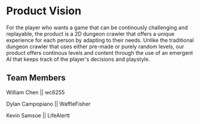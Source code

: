 
# Product Vision

For the player who wants a game that can be continously challenging and replayable, the product is a 2D dungeon crawler that offers a unique experience for each person by adapting to their needs.
Unlike the traditional dungeon crawler that uses either pre-made or purely random levels, our product offers continous levels and content through the use of an emergent AI that keeps track of the player's decisions and playstyle.


## Team Members

William Chen || wc6255

Dylan Campopiano || WaffleFisher 

Kevin Samsoe || LifeAlertt


